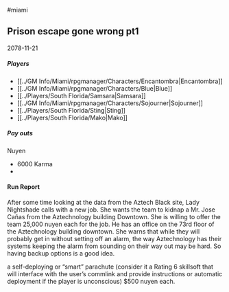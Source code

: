 #miami 
## Prison escape gone wrong pt1
2078-11-21
##### Players
- [[../GM Info/Miami/rpgmanager/Characters/Encantombra|Encantombra]]
- [[../GM Info/Miami/rpgmanager/Characters/Blue|Blue]]
- [[../Players/South Florida/Samsara|Samsara]]
- [[../GM Info/Miami/rpgmanager/Characters/Sojourner|Sojourner]]
- [[../Players/South Florida/Sting|Sting]]
- [[../Players/South Florida/Mako|Mako]]
##### Pay outs
Nuyen
- 6000
Karma
- 

#### Run Report
After some time looking at the data from the Aztech Black site, Lady Nightshade calls with a new job. She wants the team to kidnap a Mr. Jose Cañas from the Aztechnology building Downtown. She is willing to offer the team 25,000 nuyen each for the job. He has an office on the 73rd floor of the Aztechnology building downtown. She warns that while they will probably get in without setting off an alarm, the way Aztechnology has their systems keeping the alarm from sounding on their way out may be hard. So having backup options is a good idea. 

a self-deploying or “smart” parachute (consider it a Rating 6 skillsoft that will interface with the user’s commlink and provide instructions or automatic deployment if the player is unconscious) $500 nuyen each.